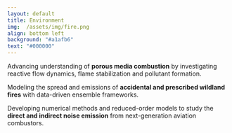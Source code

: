 ```yaml
---
layout: default
title: Environment
img:  /assets/img/fire.png
align: bottom left
background: "#a1afb6"
text: "#000000"
---
```


<p class="card-text">
  <i class="fa-solid fa-fire-burner"></i>
  <span>
    Advancing understanding of <strong>porous media combustion</strong> by investigating reactive flow dynamics, flame stabilization and pollutant formation.
  </span>
</p>
<p class="card-text">
  <i class="fa-solid fa-fire"></i>
  <span>
    Modeling the spread and emissions of <strong>accidental and prescribed wildland fires</strong> with data-driven ensemble frameworks.
  </span>
</p>
<p class="card-text">
  <i class="fa-solid fa-jet-fighter-up"></i>
  <span>
    Developing numerical methods and reduced-order models to study the <strong>direct and indirect noise emission</strong> from next-generation aviation combustors.
  </span>
</p>